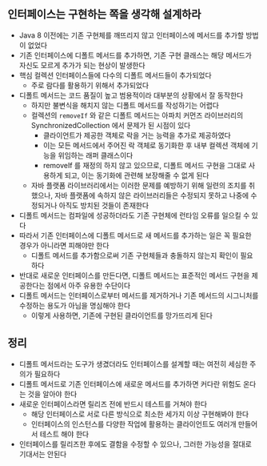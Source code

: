 ## 인터페이스는 구현하는 쪽을 생각해 설계하라

* Java 8 이전에는 기존 구현체를 깨뜨리지 않고 인터페이스에 메서드를 추가할 방법이 없었다
* 기존 인터페이스에 디폴트 메서드를 추가하면, 기존 구현 클래스는 해당 메서드가 자신도 모르게 추가가 되는 현상이 발생한다
* 핵심 컬렉션 인터페이스들에 다수의 디폴트 메서드들이 추가되었다
    * 주로 람다를 활용하기 위해서 추가되었다
* 디폴트 메서드는 코드 품질이 높고 범용적이라 대부분의 상황에서 잘 동작한다
    * 하지만 불변식을 해치지 않는 디폴트 메서드를 작성하기는 어렵다
    * 컬렉션의 `removeIf` 와 같은 디폴트 메서드는 아파치 커먼즈 라이브러리의 SynchronizedCollection 에서 문제가 된 시점이 있다
        * 클라이언트가 제공한 객체로 락을 거는 능력을 추가로 제공하였다
        * 이는 모든 메서드에서 주어진 락 객체로 동기화한 후 내부 컬렉션 객체에 기능을 위임하는 래퍼 클래스이다
        * removeIf 를 재정의 하지 않고 있으므로, 디폴트 메서드 구현을 그대로 사용하게 되고, 이는 동기화에 관련해 보장해줄 수 없게 된다
    * 자바 플랫폼 라이브러리에서는 이러한 문제를 예방하기 위해 일련의 조치를 취했으나, 자바 플랫폼에 속하지 않은 라이브러리들은 수정되지 못하고 나중에 수정되거나 아직도 방치된 것들이 존재한다
* 디폴트 메서드는 컴파일에 성공하더라도 기존 구현체에 런타임 오류를 일으킬 수 있다
* 따라서 기존 인터페이스에 디폴트 메서드로 새 메서드를 추가하는 일은 꼭 필요한 경우가 아니라면 피해야만 한다
    * 디폴트 메서드를 추가함으로써 기존 구현체들과 충돌하지 않는지 확인이 필요하다
* 반대로 새로운 인터페이스를 만든다면, 디폴트 메서드는 표준적인 메서드 구현을 제공한다는 점에서 아주 유용한 수단이다
* 디폴트 메서드는 인터페이스로부터 메서드를 제거하거나 기존 메서드의 시그니처를 수정하는 용도가 아님을 명심해야 한다
    * 이렇게 사용하면, 기존에 구현된 클라이언트를 망가뜨리게 된다

## 정리

* 디폴트 메서드라는 도구가 생겼더라도 인터페이스를 설계할 때는 여전히 세심한 주의가 필요하다
* 디폴트 메서드로 기존 인터페이스에 새로운 메서드를 추가하면 커다란 위험도 온다는 것을 알아야 한다
* 새로운 인터페이스라면 릴리즈 전에 반드시 테스트를 거쳐야 한다
    * 해당 인터페이스로 서로 다른 방식으로 최소한 세가지 이상 구현해봐야 한다
    * 인터페이스의 인스턴스를 다양한 작업에 활용하는 클라이언트도 여러개 만들어서 테스트 해야 한다
* 인터페이스를 릴리즈한 후에도 결함을 수정할 수 있으나, 그러한 가능성을 절대로 기대서는 안된다
